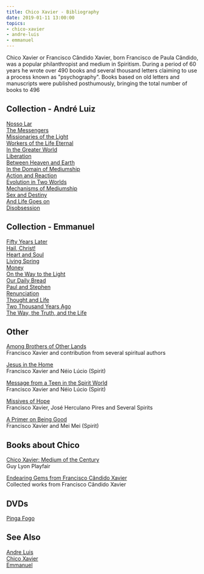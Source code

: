 ```yaml
---
title: Chico Xavier - Bibliography
date: 2019-01-11 13:00:00
topics: 
- chico-xavier
- andre-luis
- emmanuel
---
```


Chico Xavier or Francisco Cândido Xavier, born Francisco de Paula Cândido, was a
popular philanthropist and medium in Spiritism. During a period of 60 years he
wrote over 490 books and several thousand letters claiming to use a process
known as "psychography". Books based on old letters and manuscripts were
published posthumously, bringing the total number of books to 496

## Collection - André Luiz
[Nosso Lar](nosso-lar)  
[The Messengers](the-messengers)  
[Missionaries of the Light](missionaries-of-the-light)  
[Workers of the Life Eternal](workers-of-the-life-eternal)  
[In the Greater World](in-the-greater-world)  
[Liberation](liberation)  
[Between Heaven and Earth](between-heaven-and-earth)  
[In the Domain of Mediumship](in-the-domain-of-mediumship)  
[Action and Reaction](action-and-reaction)  
[Evolution in Two Worlds](evolution-in-two-worlds)  
[Mechanisms of Mediumship](mechanisms-of-mediumship)  
[Sex and Destiny](sex-and-destiny)  
[And Life Goes on](and-life-goes-on)  
[Disobsession](disobsession)   


## Collection - Emmanuel
[Fifty Years Later](fifty-years-later)  
[Hail, Christ!](hail-christ)  
[Heart and Soul](heart-and-soul)  
[Living Spring](living-spring)  
[Money](money)  
[On the Way to the Light](on-the-way-to-the-light)  
[Our Daily Bread](our-daily-bread)  
[Paul and Stephen](paul-and-stephen)  
[Renunciation](renunciation)  
[Thought and Life](thought-and-life)  
[Two Thousand Years Ago](two-thousand-years-ago)  
[The Way, the Truth, and the Life](the-way-the-truth-and-the-life)  


## Other
[Among Brothers of Other Lands](among-brothers-of-other-lands)  
Francisco Xavier and contribution from several spiritual authors  
 
[Jesus in the Home](jesus-in-the-home)  
Francisco Xavier and Néio Lúcio (Spirit)  

[Message from a Teen in the Spirit World](message-from-a-teen-in-the-spirit-world)  
Francisco Xavier and Néio Lúcio (Spirit)  
 
[Missives of Hope](missives-of-hope)  
Francisco Xavier, José Herculano Pires and Several Spirits  
 
[A Primer on Being Good](a-primer-on-being-good)  
Francisco Xavier and Mei Mei (Spirit)  
 
## Books about Chico
[Chico Xavier: Medium of the Century](/books/other-authors/chico-xavier-medium-of-the-century)  
Guy Lyon Playfair  

[Endearing Gems from Francisco Cândido Xavier](/books/other-authors/gems-from-chico-xavier)  
Collected works from Francisco Cândido Xavier

## DVDs
[Pinga Fogo](pinga-fogo)  

## See Also
[Andre Luis](/bio/andre-luis)  
[Chico Xavier](/bio/chico-xavier)  
[Emmanuel](/bio/emmanuel)  
